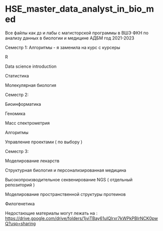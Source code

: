 # HSE_master_data_analyst_in_bio_med
Все файлы как дз и лабы с магисторской программы в ВШЭ ФКН по анализу данных в биологии и медицине АДБМ
год 2021-2023

Семестр 1: 
Алгоритмы - я заменила на курс с курсеры

R

Data science introduction

Статистика

Молекулярная биология

Семестр 2: 

Биоинформатика

Геномика

Масс спектрометрия

Алгоритмы

Управление проектами ( по выбору )

Семестр 3: 

Моделирование лекарств

Структурная биология и персонализированная медицина

Высокопроизводительное секвенирование  NGS ( отдельный репозиторий )

Моделирование пространственной структуры протеинов

Филогенетика

Недостающие материалы могут лежать на : https://drive.google.com/drive/folders/1jviTBay61uIQlrxr7kWPkPBIrNCK0pwQ?usp=sharing
